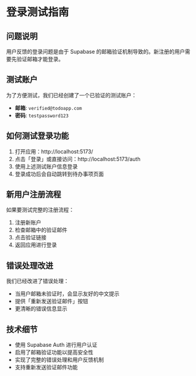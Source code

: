 # 登录测试指南

## 问题说明

用户反馈的登录问题是由于 Supabase 的邮箱验证机制导致的。新注册的用户需要先验证邮箱才能登录。

## 测试账户

为了方便测试，我们已经创建了一个已验证的测试账户：

- **邮箱**: `verified@todoapp.com`
- **密码**: `testpassword123`

## 如何测试登录功能

1. 打开应用：http://localhost:5173/
2. 点击「登录」或直接访问：http://localhost:5173/auth
3. 使用上述测试账户信息登录
4. 登录成功后会自动跳转到待办事项页面

## 新用户注册流程

如果要测试完整的注册流程：

1. 注册新账户
2. 检查邮箱中的验证邮件
3. 点击验证链接
4. 返回应用进行登录

## 错误处理改进

我们已经改进了错误处理：

- 当用户邮箱未验证时，会显示友好的中文提示
- 提供「重新发送验证邮件」按钮
- 更清晰的错误信息显示

## 技术细节

- 使用 Supabase Auth 进行用户认证
- 启用了邮箱验证功能以提高安全性
- 实现了完整的错误处理和用户反馈机制
- 支持重新发送验证邮件功能